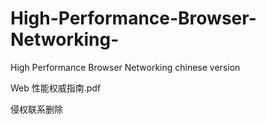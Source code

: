 # High-Performance-Browser-Networking-
High Performance Browser Networking chinese version

Web 性能权威指南.pdf

侵权联系删除
